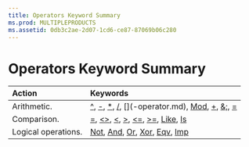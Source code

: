 ```yaml
---
title: Operators Keyword Summary
ms.prod: MULTIPLEPRODUCTS
ms.assetid: 0db3c2ae-2d07-1cd6-ce87-87069b06c280
---
```



# Operators Keyword Summary


|**Action**|**Keywords**|
|:-----|:-----|
|Arithmetic.|[^](^-operator.md), [-](-operator-2.md), [*](-operator-4.md), [/](-operator-1.md), [\](-operator.md), [Mod](mod-operator.md), [+](-operator-3.md), [&;](-;-operator.md), [=](=-operator.md)|
|Comparison.|[=](comparison-operators.md), [<>](comparison-operators.md), [<](comparison-operators.md), [>](comparison-operators.md), [<=](comparison-operators.md), [>=](comparison-operators.md), [Like](like-operator.md), [Is](is-operator.md)|
|Logical operations.|[Not](not-operator.md), [And](and-operator.md), [Or](or-operator.md), [Xor](xor-operator.md), [Eqv](eqv-operator.md), [Imp](imp-operator.md)|

